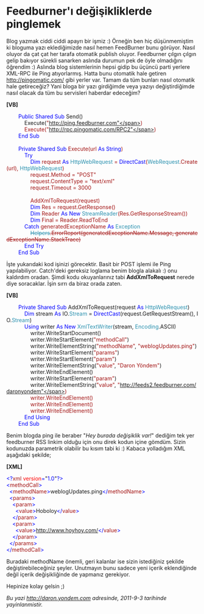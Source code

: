 # Feedburner'ı değişikliklerde pinglemek 

Blog yazmak ciddi ciddi apayrı bir işmiz :) Örneğin ben hiç
düşünmemiştim ki bloguma yazı eklediğimizde nasıl hemen FeedBurner bunu
görüyor. Nasıl oluyor da çat çat her tarafa otomatik publish oluyor.
Feedburner çılgın çılgın gelip bakıyor sürekli sanarken aslında durumun
pek de öyle olmadığını öğrendim :) Aslında blog sistemlerinin hepsi
gidip bu üçüncü parti yerlere XML-RPC ile Ping atıyorlarmış. Hatta bunu
otomatik hale getiren <http://pingomatic.com/> gibi yerler var. Tamam da
tüm bunları nasıl otomatik hale getireceğiz? Yani bloga bir yazı
girdiğimde veya yazıyı değiştirdiğimde nasıl olacak da tüm bu servisleri
haberdar edeceğim?

**[VB]**

        <span style="color:blue;">Public</span> <span
style="color:blue;">Shared</span> <span
style="color:blue;">Sub</span> Send()\
            Execute(<span
style="color:#a31515;">"http://ping.feedburner.com"</span>)\
            Execute(<span
style="color:#a31515;">"http://rpc.pingomatic.com/RPC2"</span>)\
        <span style="color:blue;">End</span> <span
style="color:blue;">Sub</span>\
\
        <span style="color:blue;">Private</span> <span
style="color:blue;">Shared</span> <span
style="color:blue;">Sub</span> Execute(url <span
style="color:blue;">As</span> <span style="color:blue;">String</span>)\
            <span style="color:blue;">Try</span>\
                <span style="color:blue;">Dim</span> request <span
style="color:blue;">As</span> <span
style="color:#2b91af;">HttpWebRequest</span> = <span
style="color:blue;">DirectCast</span>(<span
style="color:#2b91af;">WebRequest</span>.Create(url), <span
style="color:#2b91af;">HttpWebRequest</span>)\
                request.Method = <span
style="color:#a31515;">"POST"</span>\
                request.ContentType = <span
style="color:#a31515;">"text/xml"</span>\
                request.Timeout = 3000\
\
                AddXmlToRequest(request)\
                <span
style="color:blue;">Dim</span> Res = request.GetResponse()\
                <span style="color:blue;">Dim</span> Reader <span
style="color:blue;">As</span> <span style="color:blue;">New</span> <span
style="color:#2b91af;">StreamReader</span>(Res.GetResponseStream())\
                <span
style="color:blue;">Dim</span> Final = Reader.ReadToEnd\
            <span
style="color:blue;">Catch</span> generatedExceptionName <span
style="color:blue;">As</span> <span
style="color:#2b91af;">Exception</span>\
                <span
style="color: #2b91af; text-decoration: line-through;">Helpers</span><span
style="text-decoration: line-through">.ErrorReport(generatedExceptionName.Message, generatedExceptionName.StackTrace)</span>\
            <span style="color:blue;">End</span> <span
style="color:blue;">Try</span>\
        <span style="color:blue;">End</span> <span
style="color:blue;">Sub</span>

İşte yukarıdaki kod işinizi görecektir. Basit bir POST işlemi ile Ping
yapılabiliyor. Catch'deki gereksiz loglama benim blogla alakalı :) onu
kaldırdım oradan. Şimdi kodu okuyanlarınız tabi **AddXmlToRequest**
nerede diye soracaklar. İşin sırrı da biraz orada zaten.

**[VB]**

        <span style="color:blue;">Private</span> <span
style="color:blue;">Shared</span> <span
style="color:blue;">Sub</span> AddXmlToRequest(request <span
style="color:blue;">As</span> <span
style="color:#2b91af;">HttpWebRequest</span>)\
            <span style="color:blue;">Dim</span> stream <span
style="color:blue;">As</span> IO.<span
style="color:#2b91af;">Stream</span> = <span
style="color:blue;">DirectCast</span>(request.GetRequestStream(), IO.<span
style="color:#2b91af;">Stream</span>)\
            <span style="color:blue;">Using</span> writer <span
style="color:blue;">As</span> <span style="color:blue;">New</span> <span
style="color:#2b91af;">XmlTextWriter</span>(stream, <span
style="color:#2b91af;">Encoding</span>.ASCII)\
                writer.WriteStartDocument()\
                writer.WriteStartElement(<span
style="color:#a31515;">"methodCall"</span>)\
                writer.WriteElementString(<span
style="color:#a31515;">"methodName"</span>, <span
style="color:#a31515;">"weblogUpdates.ping"</span>)\
                writer.WriteStartElement(<span
style="color:#a31515;">"params"</span>)\
                writer.WriteStartElement(<span
style="color:#a31515;">"param"</span>)\
                writer.WriteElementString(<span
style="color:#a31515;">"value"</span>, <span
style="color:#a31515;">"Daron Yöndem"</span>)\
                writer.WriteEndElement()\
                writer.WriteStartElement(<span
style="color:#a31515;">"param"</span>)\
                writer.WriteElementString(<span
style="color:#a31515;">"value"</span>, <span
style="color:#a31515;">"http://feeds2.feedburner.com/daronyondem"</span>)\
                writer.WriteEndElement()\
                writer.WriteEndElement()\
                writer.WriteEndElement()\
            <span style="color:blue;">End</span> <span
style="color:blue;">Using</span>\
        <span style="color:blue;">End</span> <span
style="color:blue;">Sub</span>

Benim blogda ping ile beraber "*Hey burada değişiklik var!*" dediğim tek
yer feedburner RSS linkim olduğu için onu direk kodun içine gömdüm.
Sizin kodunuzda parametrik olabilir bu kısım tabi ki :) Kabaca
yolladığım XML aşağıdaki şekilde;

**[XML]**

<span style="color:blue;">\<?</span><span
style="color:#a31515;">xml</span><span style="color:blue;"> </span><span
style="color:red;">version</span><span
style="color:blue;">=</span>"<span style="color:blue;">1.0</span>"<span
style="color:blue;">?\></span>\
<span style="color:blue;">\<</span><span
style="color:#a31515;">methodCall</span><span
style="color:blue;">\></span>\
<span style="color:blue;">  \<</span><span
style="color:#a31515;">methodName</span><span
style="color:blue;">\></span>weblogUpdates.ping<span
style="color:blue;">\</</span><span
style="color:#a31515;">methodName</span><span
style="color:blue;">\></span>\
<span style="color:blue;">  \<</span><span
style="color:#a31515;">params</span><span style="color:blue;">\></span>\
<span style="color:blue;">    \<</span><span
style="color:#a31515;">param</span><span style="color:blue;">\></span>\
<span style="color:blue;">      \<</span><span
style="color:#a31515;">value</span><span
style="color:blue;">\></span>Hoboloy<span
style="color:blue;">\</</span><span
style="color:#a31515;">value</span><span style="color:blue;">\></span>\
<span style="color:blue;">    \</</span><span
style="color:#a31515;">param</span><span style="color:blue;">\></span>\
<span style="color:blue;">    \<</span><span
style="color:#a31515;">param</span><span style="color:blue;">\></span>\
<span style="color:blue;">      \<</span><span
style="color:#a31515;">value</span><span
style="color:blue;">\></span>http://www.hoyhoy.com/<span
style="color:blue;">\</</span><span
style="color:#a31515;">value</span><span style="color:blue;">\></span>\
<span style="color:blue;">    \</</span><span
style="color:#a31515;">param</span><span style="color:blue;">\></span>\
<span style="color:blue;">  \</</span><span
style="color:#a31515;">params</span><span style="color:blue;">\></span>\
<span style="color:blue;">\</</span><span
style="color:#a31515;">methodCall</span><span
style="color:blue;">\></span>

Buradaki methodName önemli, geri kalanlar ise sizin istediğiniz şekilde
değiştirebileceğiniz şeyler. Unutmayın bunu sadece yeni içerik
eklendiğinde değil içerik değişikliğinde de yapmanız gerekiyor.

Hepinize kolay gelsin ;)


*Bu yazi http://daron.yondem.com adresinde, 2011-9-3 tarihinde yayinlanmistir.*